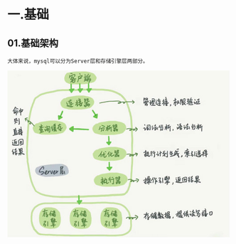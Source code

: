 # 一.基础  
## 01.基础架构  
    大体来说，mysql可以分为Server层和存储引擎层两部分。  
![image](https://github.com/wangtengxu/database/blob/master/picture/WechatIMG180_meitu_1.jpg)

